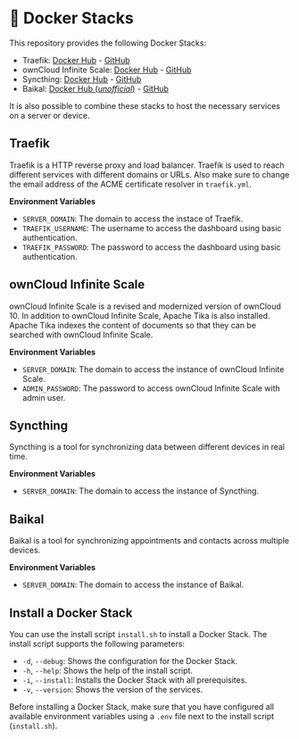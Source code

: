 # :whale: Docker Stacks
This repository provides the following Docker Stacks:

- Traefik: [Docker Hub](https://hub.docker.com/_/traefik) - [GitHub](https://github.com/traefik/traefik)
- ownCloud Infinite Scale: [Docker Hub](https://hub.docker.com/r/owncloud/ocis) - [GitHub](https://github.com/owncloud/ocis)
- Syncthing: [Docker Hub](https://hub.docker.com/r/syncthing/syncthing) - [GitHub](https://github.com/syncthing/syncthing)
- Baikal: [Docker Hub (*unofficial*)](https://hub.docker.com/r/ckulka/baikal) - [GitHub](https://github.com/sabre-io/Baikal)

It is also possible to combine these stacks to host the necessary services on a server or device.

## Traefik
Traefik is a HTTP reverse proxy and load balancer. Traefik is used to reach different services with different domains or URLs. Also make sure to change the email address of the ACME certificate resolver in `traefik.yml`.

**Environment Variables**

- `SERVER_DOMAIN`: The domain to access the instace of Traefik.
- `TRAEFIK_USERNAME`: The username to access the dashboard using basic authentication.
- `TRAEFIK_PASSWORD`: The password to access the dashboard using basic authentication.

## ownCloud Infinite Scale
ownCloud Infinite Scale is a revised and modernized version of ownCloud 10. In addition to ownCloud Infinite Scale, Apache Tika is also installed. Apache Tika indexes the content of documents so that they can be searched with ownCloud Infinite Scale.

**Environment Variables**

- `SERVER_DOMAIN`: The domain to access the instance of ownCloud Infinite Scale.
- `ADMIN_PASSWORD`: The password to access ownCloud Infinite Scale with admin user.

## Syncthing
Syncthing is a tool for synchronizing data between different devices in real time.

**Environment Variables**

- `SERVER_DOMAIN`: The domain to access the instance of Syncthing.

## Baikal
Baikal is a tool for synchronizing appointments and contacts across multiple devices.

**Environment Variables**

- `SERVER_DOMAIN`: The domain to access the instance of Baikal.

## Install a Docker Stack
You can use the install script `install.sh` to install a Docker Stack. The install script supports the following parameters:

- `-d`, `--debug`: Shows the configuration for the Docker Stack.
- `-h`, `--help`: Shows the help of the install script.
- `-i`, `--install`: Installs the Docker Stack with all prerequisites.
- `-v`, `--version`: Shows the version of the services.

Before installing a Docker Stack, make sure that you have configured all available environment variables using a `.env` file next to the install script (`install.sh`).